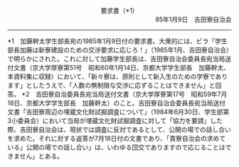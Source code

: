 <div style="text-align: center;">要求書（*1）</div>
<div style="text-align: right;”>吉田寮自治会</div>	

要求書
加藤学生部長殿
　現在、吉田寮は私達百名余りもの寮生の生活の基盤となっております。私達は、「正常化」なるものを目的とした「在寮期限」は到底認められるものではありません。しかも、あなたがたの言う「在寮期限」は老朽化を唯一の理由として評議会決定されたものです。（しかも、人が住むのに危険なほど老朽化しているとは言えません。）従って、寮の厚生施設としての意義を考えると、私達寮生全員が移り住むことのできる新寮が完成するまでは現在の吉田寮を取り壊すべきではありません。私達は以上のことをことある毎に表明してきましたが、あなたは何ら誠実な対応をとっていません。学生部長である貴方の名で昨年7月18日付で私達の所へ送られてきた文書（*2）では、86年3月の「在寮期限」における私達寮生の生活保障に関して何ら触れられていません。
　また、新寮の内容については、私達吉田寮自治会と大学当局との間の話し合いによって決定されるべきです。しかし、あなたは私達に対し、新寮の内容に関する当局の考えを全く明らかにしていません。
　また、あなたは昨年7月18日付の文書で「少数の代表者」（5名以内）との話し合いになら応じるという全く根拠のない人数ワクを持ち出してきました。学生部長であるあなたは、寮生及び寮について関心を持っている学生に対しては求められれば会わなければならない責任があります。私達は人数制限ワクを設ける根拠をどこにも見い出せません。
　ここに、私達吉田寮自治会は学生部長であるあなたに対し86年3月の「在寮期限」に関する私達の生活保障を、建物の構造・管理運営権まで含めた新寮に関する全ての事柄について、人数制限ワクのない交渉を要求します。
　1月16日までに回答を求めます。
<div style="text-align: right;”>85年1月9日　吉田寮自治会</div>
<hr>
*1　加藤幹太学生部長宛の1985年1月9日付の要求書。大衆的には、ビラ「学生部長加藤は新寮建設のための交渉要求に応じろ！」（1985年1月、吉田寮自治会）で明らかにされた。これに対して加藤学生部長は、吉田寮自治会委員長宛当局送付文書（京大学厚寮第51号　昭和60年1月14日、京都大学学生部長　加藤幹太、本資料集に収録）において、「新々寮は、原則として新入生のための学寮であります」としたうえで、「人数の無制限な交渉に応ずることはできません」と回答。
*2　吉田寮自治委員長宛当局送付文書（京大学厚寮第17号　昭和59年7月18日、京都大学学生部長　加藤幹太）のこと。吉田寮自治会委員長宛当局送付文書「吉田寮周辺の埋蔵文化財試掘調査について」（1984年6月30日、学生部第3小委員会）において当局が埋蔵文化財試掘調査に対して「協力を要請」した際、吉田寮自治会は、現状では調査に反対であるとして、公開の場での話し合いを求めた。それに対する返答が7月18日付の文書であり、「貴寮自治会の求めている」公開の場での話し合い」は、いわゆる団交でありますので応じることはできません」とある。